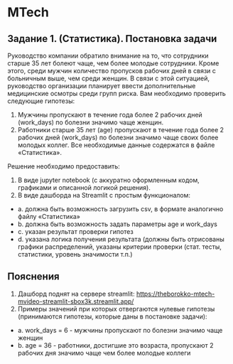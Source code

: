 # MTech
## Задание 1. (Статистика). Постановка задачи

Руководство компании обратило внимание на то, что сотрудники старше 35 лет болеют чаще, чем более молодые сотрудники. Кроме этого, среди мужчин количество пропусков рабочих дней в связи с больничным выше, чем среди женщин. В связи с этой ситуацией, руководство организации планирует ввести дополнительные медицинские осмотры среди групп риска. 
Вам необходимо проверить следующие гипотезы:
1)	Мужчины пропускают в течение года более 2 рабочих дней (work_days) по болезни значимо чаще женщин.
2)	Работники старше 35 лет (age) пропускают в течение года более 2 рабочих дней (work_days) по болезни значимо чаще своих более молодых коллег.
Все необходимые данные содержатся в файле «Статистика».

Решение необходимо предоставить: 
1)	В виде jupyter notebook (с аккуратно оформленным кодом, графиками и описанной логикой решения). 
2)	В виде дашборда на Streamlit с простым функционалом: 
 - a.	должна быть возможность загрузить csv, в формате аналогично файлу «Статистика»
 - b.	должна быть возможность задать параметры age и work_days
 - c.	указан результат проверки гипотез
 - d.	указана логика получения результата (должны быть отрисованы графики распределений, указаны критерии проверки (стат. тесты, статистики, уровень значимости т.п.) 

## Пояснения
1) Дашборд поднят на сервере streamlit: https://theborokko-mtech-mvideo-streamlit-sbox3k.streamlit.app/
2) Примеры значений при которых отвергаются нулевые гипотезы (принимаются гипотезы, которые даны в постановке задачи):
 - a. work_days = 6 - мужчины пропускают по болезни значимо чаще женщин
 - b. age = 36 - работники, достигшие это возраста, пропускают 2 рабочих дня значимо чаще чем более молодые коллеги 
